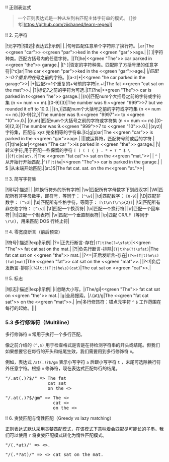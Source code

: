 
!! 正则表达式
> 一个正则表达式是一种从左到右匹配主体字符串的模式。
> [[参考|https://github.com/ziishaned/learn-regex]]

!! 2. 元字符

|!元字符|!描述|!表达式|!示例|
|.|句号匹配任意单个字符除了换行符。|.ar|The <<green "car">> <<green "par">>ked in the <<green "gar">>age.|
|[ ]|字符种类。匹配方括号内的任意字符。|[Tt]he|<<green "The">> car parked in <<green "the">> garage.|
|[^ ]|否定的字符种类。匹配除了方括号里的任意字符|[^c]ar|The car <<green "par">>ked in the <<green "gar">>age.|
|*|匹配>=0个重复的在*号之前的字符。|[a-z]*|<<green "he car parked in the garage">>|
|+|匹配>=1个重复的+号前的字符|c.+t|The fat <<green "cat sat on the mat">>.|
|?|标记?之前的字符为可选.|[T]?he|<<green "The">> car is parked in t<<green "he">> garage.|
|{n}|匹配num个大括号之前的字符或字符集 (n <= num <= m).|[0-9]{3}|The number was 9.<<green "999">>7 but we rounded it off to 10.0.|
|{n,}|匹配num个大括号之前的字符或字符集 (n <= num <= m).|[0-9]{2,}|The number was 9.<<green "9997">> to <<green "10">>.0.|
|{n,m}|匹配num个大括号之前的字符或字符集 (n <= num <= m).|[0-9]{2,3}|The number was 9.<<green "999">>7 to <<green "10">>.0.|
|(xyz)|字符集，匹配与 xyz 完全相等的字符串.|(c&#124;g&#124;p)ar|The <<green "car">> is parked in the <<green "gar">>age.|
|&#124;|或运算符，匹配符号前或后的字符.|(T&#124;t)he&#124;car|<<green "The car ">>is parked in <<green "the">> garage.|
|&#92;|转义字符,用于匹配一些保留的字符 <code>[ ] ( ) { } . * + ? ^ $ \ &#124;</code>|`(f|c|m)at\.?`|The <<green "fat cat">> sat on the <<green "mat.">>|
| `^` |从开始行开始匹配.|`^(T|t)he`|<<green "The">> car is parked in the garage.|
| $ |从末端开始匹配.|(at\.)$|The fat cat. sat. on the m<<green "at.">>|

!! 3. 简写字符集

|!简写|!描述|
|.|除换行符外的所有字符|
|\w|匹配所有字母数字下划线汉字|
|\W|匹配所有非字母数字，即符号，等同于： `[^\w]`|
|\d|匹配数字： `[0-9]`|
|\D|匹配非数字： `[^\d]`|
|\s|匹配所有空格字符，等同于： `[\t\n\f\r\p{Z}]`|
|\S|匹配所有非空格字符： `[^\s]`|
|\f|匹配一个换页符|
|\n|匹配一个换行符|
|\r|匹配一个回车符|
|\t|匹配一个制表符|
|\v|匹配一个垂直制表符|
|\p|匹配 CR/LF（等同于 `\r\n`），用来匹配 DOS 行终止符|

!! 4. 零宽度断言（前后预查）

|!符号|!描述|!exp|!示例|
|?=|正先行断言-存在|`(T|t)he(?=\sfat)`|<<green "The">> fat cat sat on the mat.|
|?!|负先行断言-排除|`(T|t)he(?!\sfat)`|The fat cat sat on <<green "the">> mat.|
|?<=|正后发断言-存在|`(?<=(T|t)he\s)(fat|mat)`|The <<green "fat">> cat sat on the <<green "mat">>.|
|?<!|负后发断言-排除|`(?&lt;!(T|t)he\s)(cat)`|The cat sat on <<green "cat">>.|

!! 5. 标志

|!标志|!描述|!exp|!示例|
|i|忽略大小写。|/The/gi|<<green "The">> fat cat sat on <<green "the">> mat.|
|g|全局搜索。|/.(at)/g|The <<green "fat cat sat">> on the <<green "mat">>.|
|m|多行修饰符：锚点元字符 `^` `$` 工作范围在每行的起始。|||

### 5.3 多行修饰符（Multiline）

多行修饰符 `m` 常用于执行一个多行匹配。

像之前介绍的 `(^,$)` 用于检查格式是否是在待检测字符串的开头或结尾。但我们如果想要它在每行的开头和结尾生效，我们需要用到多行修饰符 `m`。

例如，表达式 `/at(.)?$/gm` 表示小写字符 `a` 后跟小写字符 `t` ，末尾可选除换行符外任意字符。根据 `m` 修饰符，现在表达式匹配每行的结尾。

<pre>
"/.at(.)?$/" => The fat
                cat sat
                on the <<green "mat.">>
</pre>


<pre>
"/.at(.)?$/gm" => The <<green "fat">>
                  cat <<green "sat">>
                  on the <<green "mat.">>
</pre>

!! 6. 贪婪匹配与惰性匹配（Greedy vs lazy matching）

正则表达式默认采用贪婪匹配模式，在该模式下意味着会匹配尽可能长的子串。我们可以使用 `?` 将贪婪匹配模式转化为惰性匹配模式。

<pre>
"/(.*at)/" => <<green "The fat cat sat on the mat">>. </pre>


<pre>
"/(.*?at)/" => <<green "The fat">> cat sat on the mat. </pre>

